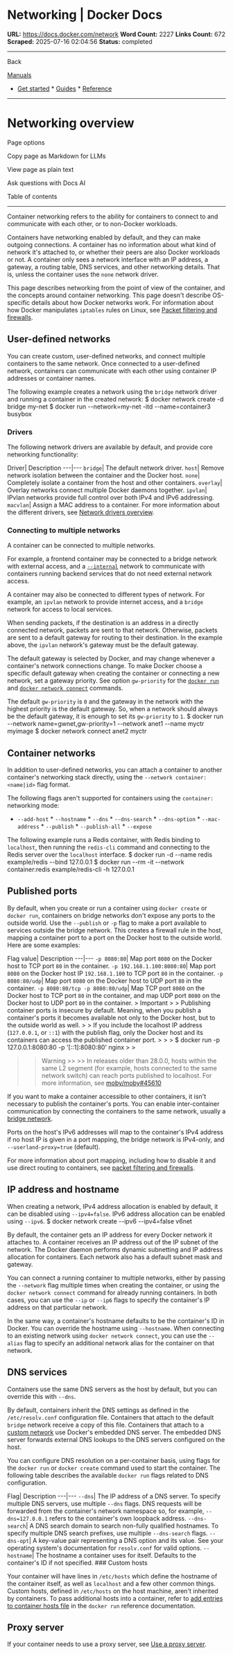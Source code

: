 # Networking | Docker Docs

**URL:** https://docs.docker.com/network
**Word Count:** 2227
**Links Count:** 672
**Scraped:** 2025-07-16 02:04:56
**Status:** completed

---

Back

[Manuals](https://docs.docker.com/manuals/)

  * [Get started](https://docs.docker.com/get-started/)   * [Guides](https://docs.docker.com/guides/)   * [Reference](https://docs.docker.com/reference/)

* * *

# Networking overview

Page options

Copy page as Markdown for LLMs

View page as plain text

Ask questions with Docs AI

Table of contents

* * *

Container networking refers to the ability for containers to connect to and communicate with each other, or to non-Docker workloads.

Containers have networking enabled by default, and they can make outgoing connections. A container has no information about what kind of network it's attached to, or whether their peers are also Docker workloads or not. A container only sees a network interface with an IP address, a gateway, a routing table, DNS services, and other networking details. That is, unless the container uses the `none` network driver.

This page describes networking from the point of view of the container, and the concepts around container networking. This page doesn't describe OS-specific details about how Docker networks work. For information about how Docker manipulates `iptables` rules on Linux, see [Packet filtering and firewalls](https://docs.docker.com/engine/network/packet-filtering-firewalls/).

## User-defined networks

You can create custom, user-defined networks, and connect multiple containers to the same network. Once connected to a user-defined network, containers can communicate with each other using container IP addresses or container names.

The following example creates a network using the `bridge` network driver and running a container in the created network:               $ docker network create -d bridge my-net     $ docker run --network=my-net -itd --name=container3 busybox     

### Drivers

The following network drivers are available by default, and provide core networking functionality:

Driver| Description   ---|---   `bridge`| The default network driver.   `host`| Remove network isolation between the container and the Docker host.   `none`| Completely isolate a container from the host and other containers.   `overlay`| Overlay networks connect multiple Docker daemons together.   `ipvlan`| IPvlan networks provide full control over both IPv4 and IPv6 addressing.   `macvlan`| Assign a MAC address to a container.      For more information about the different drivers, see [Network drivers overview](https://docs.docker.com/engine/network/drivers/).

### Connecting to multiple networks

A container can be connected to multiple networks.

For example, a frontend container may be connected to a bridge network with external access, and a [`--internal`](https://docs.docker.com/reference/cli/docker/network/create/#internal) network to communicate with containers running backend services that do not need external network access.

A container may also be connected to different types of network. For example, an `ipvlan` network to provide internet access, and a `bridge` network for access to local services.

When sending packets, if the destination is an address in a directly connected network, packets are sent to that network. Otherwise, packets are sent to a default gateway for routing to their destination. In the example above, the `ipvlan` network's gateway must be the default gateway.

The default gateway is selected by Docker, and may change whenever a container's network connections change. To make Docker choose a specific default gateway when creating the container or connecting a new network, set a gateway priority. See option `gw-priority` for the [`docker run`](https://docs.docker.com/reference/cli/docker/container/run/) and [`docker network connect`](https://docs.docker.com/reference/cli/docker/network/connect/) commands.

The default `gw-priority` is `0` and the gateway in the network with the highest priority is the default gateway. So, when a network should always be the default gateway, it is enough to set its `gw-priority` to `1`.               $ docker run --network name=gwnet,gw-priority=1 --network anet1 --name myctr myimage     $ docker network connect anet2 myctr     

## Container networks

In addition to user-defined networks, you can attach a container to another container's networking stack directly, using the `--network container:<name|id>` flag format.

The following flags aren't supported for containers using the `container:` networking mode:

  * `--add-host`   * `--hostname`   * `--dns`   * `--dns-search`   * `--dns-option`   * `--mac-address`   * `--publish`   * `--publish-all`   * `--expose`

The following example runs a Redis container, with Redis binding to `localhost`, then running the `redis-cli` command and connecting to the Redis server over the `localhost` interface.               $ docker run -d --name redis example/redis --bind 127.0.0.1     $ docker run --rm -it --network container:redis example/redis-cli -h 127.0.0.1     

## Published ports

By default, when you create or run a container using `docker create` or `docker run`, containers on bridge networks don't expose any ports to the outside world. Use the `--publish` or `-p` flag to make a port available to services outside the bridge network. This creates a firewall rule in the host, mapping a container port to a port on the Docker host to the outside world. Here are some examples:

Flag value| Description   ---|---   `-p 8080:80`| Map port `8080` on the Docker host to TCP port `80` in the container.   `-p 192.168.1.100:8080:80`| Map port `8080` on the Docker host IP `192.168.1.100` to TCP port `80` in the container.   `-p 8080:80/udp`| Map port `8080` on the Docker host to UDP port `80` in the container.   `-p 8080:80/tcp -p 8080:80/udp`| Map TCP port `8080` on the Docker host to TCP port `80` in the container, and map UDP port `8080` on the Docker host to UDP port `80` in the container.      > Important >  > Publishing container ports is insecure by default. Meaning, when you publish a container's ports it becomes available not only to the Docker host, but to the outside world as well. >  > If you include the localhost IP address \(`127.0.0.1`, or `::1`\) with the publish flag, only the Docker host and its containers can access the published container port. >      >      >     $ docker run -p 127.0.0.1:8080:80 -p '[::1]:8080:80' nginx >      >
>> Warning >>  >> In releases older than 28.0.0, hosts within the same L2 segment \(for example, hosts connected to the same network switch\) can reach ports published to localhost. For more information, see [moby/moby\#45610](https://github.com/moby/moby/issues/45610)

If you want to make a container accessible to other containers, it isn't necessary to publish the container's ports. You can enable inter-container communication by connecting the containers to the same network, usually a [bridge network](https://docs.docker.com/engine/network/drivers/bridge/).

Ports on the host's IPv6 addresses will map to the container's IPv4 address if no host IP is given in a port mapping, the bridge network is IPv4-only, and `--userland-proxy=true` \(default\).

For more information about port mapping, including how to disable it and use direct routing to containers, see [packet filtering and firewalls](https://docs.docker.com/engine/network/packet-filtering-firewalls/).

## IP address and hostname

When creating a network, IPv4 address allocation is enabled by default, it can be disabled using `--ipv4=false`. IPv6 address allocation can be enabled using `--ipv6`.               $ docker network create --ipv6 --ipv4=false v6net     

By default, the container gets an IP address for every Docker network it attaches to. A container receives an IP address out of the IP subnet of the network. The Docker daemon performs dynamic subnetting and IP address allocation for containers. Each network also has a default subnet mask and gateway.

You can connect a running container to multiple networks, either by passing the `--network` flag multiple times when creating the container, or using the `docker network connect` command for already running containers. In both cases, you can use the `--ip` or `--ip6` flags to specify the container's IP address on that particular network.

In the same way, a container's hostname defaults to be the container's ID in Docker. You can override the hostname using `--hostname`. When connecting to an existing network using `docker network connect`, you can use the `--alias` flag to specify an additional network alias for the container on that network.

## DNS services

Containers use the same DNS servers as the host by default, but you can override this with `--dns`.

By default, containers inherit the DNS settings as defined in the `/etc/resolv.conf` configuration file. Containers that attach to the default `bridge` network receive a copy of this file. Containers that attach to a [custom network](https://docs.docker.com/engine/network/tutorials/standalone/#use-user-defined-bridge-networks) use Docker's embedded DNS server. The embedded DNS server forwards external DNS lookups to the DNS servers configured on the host.

You can configure DNS resolution on a per-container basis, using flags for the `docker run` or `docker create` command used to start the container. The following table describes the available `docker run` flags related to DNS configuration.

Flag| Description   ---|---   `--dns`| The IP address of a DNS server. To specify multiple DNS servers, use multiple `--dns` flags. DNS requests will be forwarded from the container's network namespace so, for example, `--dns=127.0.0.1` refers to the container's own loopback address.   `--dns-search`| A DNS search domain to search non-fully qualified hostnames. To specify multiple DNS search prefixes, use multiple `--dns-search` flags.   `--dns-opt`| A key-value pair representing a DNS option and its value. See your operating system's documentation for `resolv.conf` for valid options.   `--hostname`| The hostname a container uses for itself. Defaults to the container's ID if not specified.      ### Custom hosts

Your container will have lines in `/etc/hosts` which define the hostname of the container itself, as well as `localhost` and a few other common things. Custom hosts, defined in `/etc/hosts` on the host machine, aren't inherited by containers. To pass additional hosts into a container, refer to [add entries to container hosts file](https://docs.docker.com/reference/cli/docker/container/run/#add-host) in the `docker run` reference documentation.

## Proxy server

If your container needs to use a proxy server, see [Use a proxy server](https://docs.docker.com/engine/daemon/proxy/).
